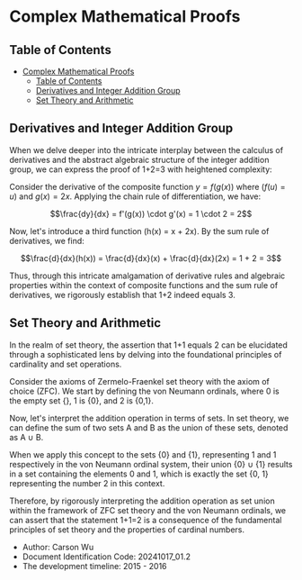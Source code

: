 # Complex Mathematical Proofs

## Table of Contents

- [Complex Mathematical Proofs](#complex-mathematical-proofs)
  - [Table of Contents](#table-of-contents)
  - [Derivatives and Integer Addition Group](#derivatives-and-integer-addition-group)
  - [Set Theory and Arithmetic](#set-theory-and-arithmetic)

## Derivatives and Integer Addition Group

When we delve deeper into the intricate interplay between the calculus of derivatives and the abstract algebraic structure of the integer addition group, we can express the proof of 1+2=3 with heightened complexity:

Consider the derivative of the composite function $y = f(g(x))$ where $(f(u) = u)$ and $g(x) = 2x$. Applying the chain rule of differentiation, we have:

$$\frac{dy}{dx} = f'(g(x)) \cdot g'(x) = 1 \cdot 2 = 2$$

Now, let's introduce a third function \(h(x) = x + 2x\). By the sum rule of derivatives, we find:

$$\frac{d}{dx}(h(x)) = \frac{d}{dx}(x) + \frac{d}{dx}(2x) = 1 + 2 = 3$$

Thus, through this intricate amalgamation of derivative rules and algebraic properties within the context of composite functions and the sum rule of derivatives, we rigorously establish that 1+2 indeed equals 3.

## Set Theory and Arithmetic

In the realm of set theory, the assertion that 1+1 equals 2 can be elucidated through a sophisticated lens by delving into the foundational principles of cardinality and set operations.

Consider the axioms of Zermelo-Fraenkel set theory with the axiom of choice (ZFC). We start by defining the von Neumann ordinals, where 0 is the empty set {}, 1 is {0}, and 2 is {0,1}.

Now, let's interpret the addition operation in terms of sets. In set theory, we can define the sum of two sets A and B as the union of these sets, denoted as A ∪ B.

When we apply this concept to the sets {0} and {1}, representing 1 and 1 respectively in the von Neumann ordinal system, their union {0} ∪ {1} results in a set containing the elements 0 and 1, which is exactly the set {0, 1} representing the number 2 in this context.

Therefore, by rigorously interpreting the addition operation as set union within the framework of ZFC set theory and the von Neumann ordinals, we can assert that the statement 1+1=2 is a consequence of the fundamental principles of set theory and the properties of cardinal numbers.

- Author: Carson Wu
- Document Identification Code: 20241017_01.2
- The development timeline: 2015 - 2016
